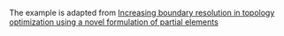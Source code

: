 The example is adapted from [Increasing boundary resolution in topology optimization using a novel formulation of partial elements](https://doi.org/10.1007/s00158-025-04009-8)
